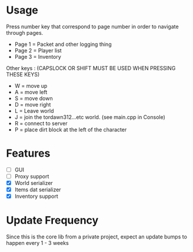 # Usage
Press number key that correspond to page number in order to navigate through pages.
- Page 1 = Packet and other logging thing
- Page 2 = Player list
- Page 3 = Inventory

Other keys : (CAPSLOCK OR SHIFT MUST BE USED WHEN PRESSING THESE KEYS)
- W = move up
- A = move left
- S = move down
- D = move right
- L = Leave world
- J = join the tordawn312...etc world. (see main.cpp in Console)
- R = connect to server
- P = place dirt block at the left of the character

# Features
- [ ] GUI
- [ ] Proxy support
- [x] World serializer
- [x] Items dat serializer
- [x] Inventory support

# Update Frequency
Since this is the core lib from a private project, expect an update bumps to happen every 1 - 3 weeks
